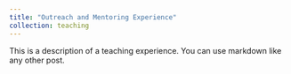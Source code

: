 ```yaml
---
title: "Outreach and Mentoring Experience"
collection: teaching
---
```


This is a description of a teaching experience. You can use markdown like any other post.

